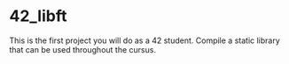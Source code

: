 # 42_libft
This is the first project you will do as a 42 student. Compile a static library that can be used throughout the cursus.
